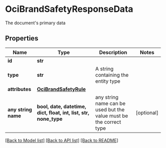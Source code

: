 # OciBrandSafetyResponseData

The document's primary data

## Properties
Name | Type | Description | Notes
------------ | ------------- | ------------- | -------------
**id** | **str** |  | 
**type** | **str** | A string containing the entity type | 
**attributes** | [**OciBrandSafetyRule**](OciBrandSafetyRule.md) |  | 
**any string name** | **bool, date, datetime, dict, float, int, list, str, none_type** | any string name can be used but the value must be the correct type | [optional]

[[Back to Model list]](../README.md#documentation-for-models) [[Back to API list]](../README.md#documentation-for-api-endpoints) [[Back to README]](../README.md)


